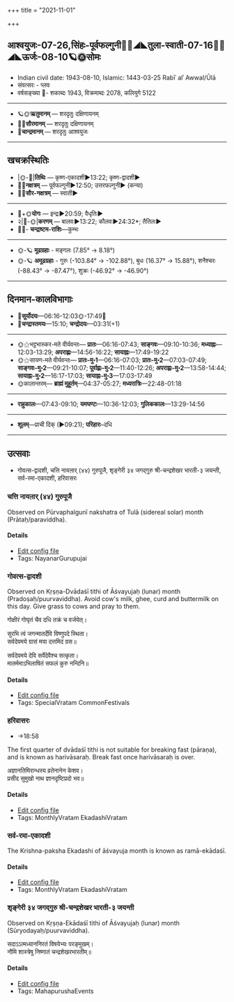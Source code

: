 +++
title = "2021-11-01"

+++
## आश्वयुजः-07-26,सिंहः-पूर्वफल्गुनी🌛🌌◢◣तुला-स्वाती-07-16🌌🌞◢◣ऊर्जः-08-10🪐🌞सोमः
- Indian civil date: 1943-08-10, Islamic: 1443-03-25 Rabīʿ alʾ Awwal/Ūlā
- संवत्सरः - प्लवः
- वर्षसङ्ख्या 🌛- शकाब्दः 1943, विक्रमाब्दः 2078, कलियुगे 5122
___________________
- 🪐🌞**ऋतुमानम्** — शरदृतुः दक्षिणायनम्
- 🌌🌞**सौरमानम्** — शरदृतुः दक्षिणायनम्
- 🌛**चान्द्रमानम्** — शरदृतुः आश्वयुजः
___________________


## खचक्रस्थितिः
- |🌞-🌛|**तिथिः** — कृष्ण-एकादशी►13:22; कृष्ण-द्वादशी►  
- 🌌🌛**नक्षत्रम्** — पूर्वफल्गुनी►12:50; उत्तरफल्गुनी► (कन्या)  
- 🌌🌞**सौर-नक्षत्रम्** — स्वाती►  
___________________
- 🌛+🌞**योगः** — इन्द्रः►20:59; वैधृतिः►  
- २|🌛-🌞|**करणम्** — बालवः►13:22; कौलवः►24:32*; तैतिलः►  
- 🌌🌛- **चन्द्राष्टम-राशिः**—कुम्भः  
___________________
- 🌞-🪐 **मूढग्रहाः** - मङ्गलः (7.85° → 8.18°)
- 🌞-🪐 **अमूढग्रहाः** - गुरुः (-103.84° → -102.88°), बुधः (16.37° → 15.88°), शनैश्चरः (-88.43° → -87.47°), शुक्रः (-46.92° → -46.90°)
___________________


## दिनमान-कालविभागाः
- 🌅**सूर्योदयः**—06:16-12:03🌞️-17:49🌇  
- 🌛**चन्द्रास्तमयः**—15:10; **चन्द्रोदयः**—03:31(+1)  
___________________
- 🌞⚝भट्टभास्कर-मते वीर्यवन्तः— **प्रातः**—06:16-07:43; **साङ्गवः**—09:10-10:36; **मध्याह्नः**—12:03-13:29; **अपराह्णः**—14:56-16:22; **सायाह्नः**—17:49-19:22  
- 🌞⚝सायण-मते वीर्यवन्तः— **प्रातः-मु॰1**—06:16-07:03; **प्रातः-मु॰2**—07:03-07:49; **साङ्गवः-मु॰2**—09:21-10:07; **पूर्वाह्णः-मु॰2**—11:40-12:26; **अपराह्णः-मु॰2**—13:58-14:44; **सायाह्नः-मु॰2**—16:17-17:03; **सायाह्नः-मु॰3**—17:03-17:49  
- 🌞कालान्तरम्— **ब्राह्मं मुहूर्तम्**—04:37-05:27; **मध्यरात्रिः**—22:48-01:18  
___________________
- **राहुकालः**—07:43-09:10; **यमघण्टः**—10:36-12:03; **गुलिककालः**—13:29-14:56  
___________________
- **शूलम्**—प्राची दिक् (►09:21); **परिहारः**–दधि  
___________________

## उत्सवाः
- गोवत्स-द्वादशी, चत्ति नायऩार् (४४) गुरुपूजै, शृङ्गेरी ३४ जगद्गुरु श्री-चन्द्रशेखर भारती-३ जयन्ती, सर्व-रमा-एकादशी, हरिवासरः
### चत्ति नायऩार् (४४) गुरुपूजै

Observed on Pūrvaphalgunī nakshatra of Tulā (sidereal solar) month (Prātaḥ/paraviddha). 

#### Details
- [Edit config file](https://github.com/jyotisham/adyatithi/tree/master/mahApuruSha/nAyanAr/sidereal_solar_month/nakshatra/07/11/catti%20nAyan2Ar%20%2844%29%20gurupUjai.toml)
- Tags: NayanarGurupujai


### गोवत्स-द्वादशी

Observed on Kṛṣṇa-Dvādaśī tithi of Āśvayujaḥ (lunar) month (Pradoṣaḥ/puurvaviddha). Avoid cow's milk, ghee, curd and buttermilk on this day. Give grass to cows and pray to them.

गोक्षीरं गोघृतं चैव दधि तक्रं च वर्जयेत्।  
  
सुरभि त्वं जगन्मातर्देवि विष्णुपदे स्थिता।  
सर्वदेवमये ग्रासं मया दत्तमिदं ग्रस॥  
  
सर्वदेवमये देवि सर्वेदेवैश्च सत्कृता।  
मातर्ममाऽभिलाषितं सफलं कुरु नन्दिनि॥  




#### Details
- [Edit config file](https://github.com/jyotisham/adyatithi/tree/master/devatA/misc-fauna/lunar_month/tithi/07/27/gOvatsa-dvAdazI.toml)
- Tags: SpecialVratam CommonFestivals


### हरिवासरः
- →18:58

The first quarter of dvādaśī tithi is not suitable for breaking fast (pāraṇa), and is known as harivāsaraḥ. Break fast once harivāsaraḥ is over.

अज्ञानतिमिरान्धस्य व्रतेनानेन केशव।  
प्रसीद सुमुखो नाथ ज्ञानदृष्टिप्रदो भव॥



#### Details
- [Edit config file](https://github.com/jyotisham/adyatithi/tree/master/time_focus/monthly/ekAdashI/description_only/harivAsaraH.toml)
- Tags: MonthlyVratam EkadashiVratam


### सर्व-रमा-एकादशी

The Krishna-paksha Ekadashi of āśvayuja month is known as ramā-ekādaśī.

#### Details
- [Edit config file](https://github.com/jyotisham/adyatithi/tree/master/time_focus/monthly/ekAdashI/description_only/ramA-EkAdazI.toml)
- Tags: MonthlyVratam EkadashiVratam


### शृङ्गेरी ३४ जगद्गुरु श्री-चन्द्रशेखर भारती-३ जयन्ती

Observed on Kṛṣṇa-Ekādaśī tithi of Āśvayujaḥ (lunar) month (Sūryodayaḥ/puurvaviddha). 

सदाऽऽत्मध्याननिरतं विषयेभ्यः परङ्मुखम्।  
नौमि शास्त्रेषु निष्णातं चन्द्रशेखरभारतीम्॥



#### Details
- [Edit config file](https://github.com/jyotisham/adyatithi/tree/master/mahApuruSha/zRGgErI-maTha/lunar_month/tithi/07/26/zRGgErI%2034%20jagadguru%20zrI~candrazEkhara%20bhAratI~3%20jayantI.toml)
- Tags: MahapurushaEvents


